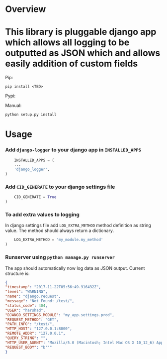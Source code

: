 Overview
=======
This library is pluggable django app which allows all logging to be outputted as JSON which and allows easily addition of custom fields
==========
Pip:

    pip install <TBD>

Pypi:

  <TBD>

Manual:

    python setup.py install

Usage
=====

### Add `django-logger` to your django app in `INSTALLED_APPS`

```python
    INSTALLED_APPS = (
    ...
    'django_logger',
)
```

### Add `CID_GENERATE` to your django settings file

```python
    CID_GENERATE = True
)
```

### To add extra values to logging 

In django settings file add `LOG_EXTRA_METHOD` method definition as string value. The method should always return a dictionary.

```python
    LOG_EXTRA_METHOD = 'my_module.my_method'
)
```


### Runserver using `python manage.py runserver`

The app should automatically now log data as JSON output. Current structure is:
```json
{
"timestamp": "2017-11-22T05:56:49.916432Z",
"level": "WARNING",
"name": "django.request",
"message": "Not Found: /test/",
"status_code": 404,
"USER": "harshad",
"DJANGO_SETTINGS_MODULE": "my_app.settings.prod",
"REQUEST_METHOD": "GET",
"PATH_INFO": "/test/",
"HTTP_HOST": "127.0.0.1:8000",
"REMOTE_ADDR": "127.0.0.1",
"QUERY_STRING": "",
"HTTP_USER_AGENT": "Mozilla/5.0 (Macintosh; Intel Mac OS X 10_12_6) AppleWebKit/537.36 (KHTML, like Gecko) Chrome/62.0.3202.94 Safari/537.36",
"REQUEST_BODY": "b''"
}


```
